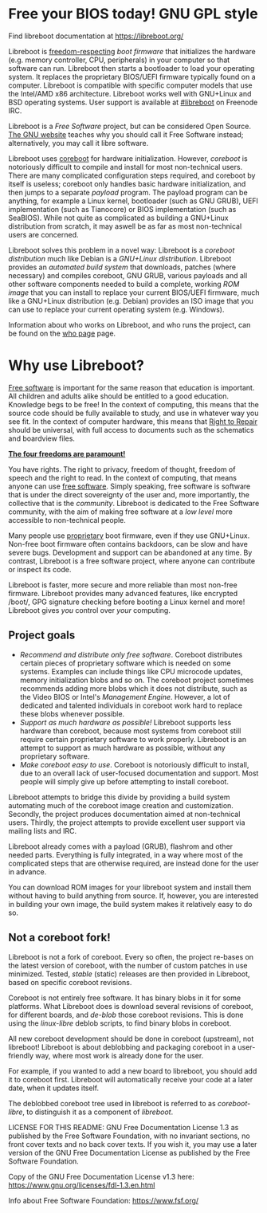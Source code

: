 Free your BIOS today! GNU GPL style
===================================

Find libreboot documentation at <https://libreboot.org/>

Libreboot is
[freedom-respecting](https://www.gnu.org/philosophy/free-sw.html)
*boot firmware* that initializes the hardware (e.g.
memory controller, CPU, peripherals) in your computer so that software can run.
Libreboot then starts a bootloader to load your operating system. It replaces the
proprietary BIOS/UEFI firmware typically found on a computer. Libreboot is
compatible with specific computer models that use the Intel/AMD x86
architecture. Libreboot works well with GNU+Linux and BSD
operating systems. User support is available
at [\#libreboot](https://webchat.freenode.net/?channels=libreboot) on Freenode
IRC.

Libreboot is a *Free Software* project, but can be considered Open Source.
[The GNU website](https://www.gnu.org/philosophy/open-source-misses-the-point.en.html)
teaches why you should call it Free Software instead; alternatively, you may
call it libre software.

Libreboot uses [coreboot](https://www.coreboot.org/) for hardware initialization.
However, *coreboot* is notoriously difficult to compile and install for most
non-technical users. There are many complicated configuration steps required,
and coreboot by itself is useless; coreboot only handles basic hardware
initialization, and then jumps to a separate *payload* program. The payload
program can be anything, for example a Linux kernel, bootloader (such as
GNU GRUB), UEFI implementation (such as Tianocore) or BIOS implementation
(such as SeaBIOS). While not quite as complicated as building a GNU+Linux
distribution from scratch, it may aswell be as far as most non-technical users
are concerned.

Libreboot solves this problem in a novel way:
Libreboot is a *coreboot distribution* much like Debian is a *GNU+Linux
distribution*. Libreboot provides an *automated build system* that downloads,
patches (where necessary) and compiles coreboot, GNU GRUB, various payloads and
all other software components needed to build a complete, working *ROM image*
that you can install to replace your current BIOS/UEFI firmware, much like a
GNU+Linux distribution (e.g. Debian) provides an ISO image that you can use to
replace your current operating system (e.g. Windows).

Information about who works on Libreboot, and who runs the project, can be
found on the [who page](https://libreboot.org/who.html) page.

Why use Libreboot?
==================

[Free software](https://www.gnu.org/philosophy/free-sw.html) is important for
the same reason that education is important.
All children and adults alike should be entitled to a good education.
Knowledge begs to be free! In the context of computing, this means that the
source code should be fully available to study, and use in whatever way you
see fit. In the context of computer hardware, this means that
[Right to Repair](https://yewtu.be/watch?v=Npd_xDuNi9k)
should be universal, with full access to documents such as the schematics and
boardview files.

**[The four freedoms are paramount!](https://www.gnu.org/philosophy/free-sw.html)**

You have rights. The right to privacy, freedom of thought, freedom
of speech and the right to read. In the context of computing, that means anyone
can use [free software](https://www.gnu.org/philosophy/free-sw.html). Simply
speaking, free software is software that is under the direct sovereignty of the
user and, more importantly, the collective that is the *community*. Libreboot
is dedicated to the Free Software community, with the aim of making free software
at a *low level* more accessible to non-technical people.

Many people use [proprietary](https://www.gnu.org/philosophy/proprietary.html)
boot firmware, even if they use GNU+Linux. Non-free boot firmware often
contains backdoors, can be slow and have severe
bugs. Development and support can be abandoned at any time. By contrast,
Libreboot is a free software project, where anyone can contribute or inspect
its code.

Libreboot is faster, more secure and more reliable than most non-free
firmware. Libreboot provides many advanced features, like encrypted
/boot/, GPG signature checking before booting a Linux kernel and more!
Libreboot gives *you* control over *your* computing.

Project goals
-------------

-   *Recommend and distribute only free software*. Coreboot
    distributes certain pieces of proprietary software which is needed
    on some systems. Examples can include things like CPU microcode
    updates, memory initialization blobs and so on. The coreboot project
    sometimes recommends adding more blobs which it does not distribute,
    such as the Video BIOS or Intel's *Management Engine*. However, a
    lot of dedicated and talented individuals in coreboot work hard to
    replace these blobs whenever possible.
-   *Support as much hardware as possible!* Libreboot supports less
    hardware than coreboot, because most systems from coreboot still
    require certain proprietary software to work properly. Libreboot is
    an attempt to support as much hardware as possible, without any
    proprietary software.
-   *Make coreboot easy to use*. Coreboot is notoriously difficult
    to install, due to an overall lack of user-focused documentation
    and support. Most people will simply give up before attempting to
    install coreboot.

Libreboot attempts to bridge this divide by providing a build system
automating much of the coreboot image creation and customization.
Secondly, the project produces documentation aimed at non-technical users.
Thirdly, the project attempts to provide excellent user support via mailing
lists and IRC.

Libreboot already comes with a payload (GRUB), flashrom and other
needed parts. Everything is fully integrated, in a way where most of
the complicated steps that are otherwise required, are instead done
for the user in advance.

You can download ROM images for your libreboot system and install
them without having to build anything from source. If, however, you are
interested in building your own image, the build system makes it relatively
easy to do so.

Not a coreboot fork!
--------------------

Libreboot is not a fork of coreboot. Every so often, the project
re-bases on the latest version of coreboot, with the number of custom
patches in use minimized. Tested, *stable* (static) releases are then provided
in Libreboot, based on specific coreboot revisions.

Coreboot is not entirely free software. It has binary blobs in it for some
platforms. What Libreboot does is download several revisions of coreboot, for
different boards, and *de-blob* those coreboot revisions. This is done using
the *linux-libre* deblob scripts, to find binary blobs in coreboot.

All new coreboot development should be done in coreboot (upstream), not
libreboot! Libreboot is about deblobbing and packaging coreboot in a
user-friendly way, where most work is already done for the user.

For example, if you wanted to add a new board to libreboot, you should
add it to coreboot first. Libreboot will automatically receive your code
at a later date, when it updates itself.

The deblobbed coreboot tree used in libreboot is referred to as
*coreboot-libre*, to distinguish it as a component of *libreboot*.

LICENSE FOR THIS README:
GNU Free Documentation License 1.3 as published by the Free Software Foundation,
with no invariant sections, no front cover texts and no back cover texts. If
you wish it, you may use a later version of the GNU Free Documentation License
as published by the Free Software Foundation.

Copy of the GNU Free Documentation License v1.3 here:
<https://www.gnu.org/licenses/fdl-1.3.en.html>

Info about Free Software Foundation:
<https://www.fsf.org/>
